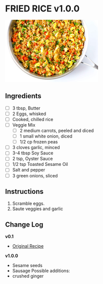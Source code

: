 # FRIED RICE v1.0.0

![Recipe Photo](static/fried-rice.jpg)

## Ingredients

- [ ] 3 tbsp, Butter
- [ ] 2 Eggs, whisked
- [ ] Cooked, chilled rice
- [ ] Veggie Mix
  - [ ] 2 medium carrots, peeled and diced
  - [ ] 1 small white onion, diced
  - [ ] 1/2 cp frozen peas
- [ ] 3 cloves garlic, minced
- [ ] 3-4 tbsp Soy Sauce
- [ ] 2 tsp, Oyster Sauce
- [ ] 1/2 tsp Toasted Sesame Oil
- [ ] Salt and pepper
- [ ] 3 green onions, sliced

## Instructions

1. Scramble eggs. 
1. Saute veggies and garlic


## Change Log

**v0.1**

- [Original Recipe](https://www.gimmesomeoven.com/fried-rice-recipe/https://thecookful.com/bake-chicken-wings-crispy/)

**v1.0.0**

- Sesame seeds
- Sausage
Possible additions:
- crushed ginger

